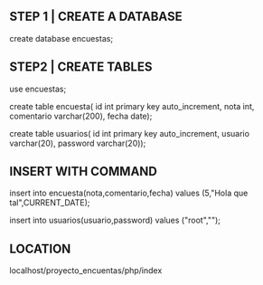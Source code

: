 ## STEP 1 | CREATE A DATABASE
create database encuestas;

## STEP2 | CREATE TABLES
use encuestas;

create table encuesta(
id int primary key auto_increment,
nota int,
comentario varchar(200),
fecha date);

create table usuarios(
id int primary key auto_increment,
usuario varchar(20),
password varchar(20));


## INSERT WITH COMMAND
insert into encuesta(nota,comentario,fecha) values (5,"Hola que tal",CURRENT_DATE);

insert into usuarios(usuario,password) values ("root","");

## LOCATION
localhost/proyecto_encuentas/php/index
